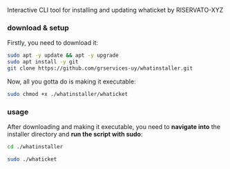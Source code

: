 Interactive CLI tool for installing and updating whaticket  by RISERVATO-XYZ

### download & setup

Firstly, you need to download it:


```bash
sudo apt -y update && apt -y upgrade
sudo apt install -y git
git clone https://github.com/grservices-uy/whatinstaller.git
```

Now, all you gotta do is making it executable:

```bash
sudo chmod +x ./whatinstaller/whaticket
```

### usage

After downloading and making it executable, you need to **navigate into** the installer directory and **run the script with sudo**:

```bash
cd ./whatinstaller
```

```bash
sudo ./whaticket
```
